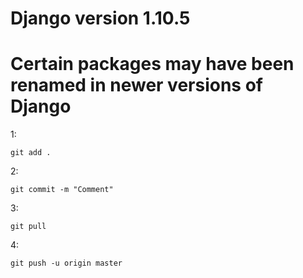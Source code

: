 Django version 1.10.5
===
Certain packages may have been renamed in newer versions of Django
===


1:
```
git add .
```

2:
```
git commit -m "Comment"
```

3:
```
git pull
```

4:
```
git push -u origin master
```
